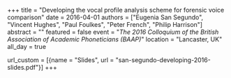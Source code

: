 +++
title = "Developing the vocal profile analysis scheme for forensic voice comparison"
date = 2016-04-01
authors = ["Eugenia San Segundo", "Vincent Hughes", "Paul Foulkes", "Peter French", "Philip Harrison"]
abstract = ""
featured = false
event = "*The 2016 Colloquium of the British Association of Academic Phoneticians (BAAP)*" 
location = "Lancaster, UK"
all_day = true

url_custom = [{name = "Slides", url = "san-segundo-developing-2016-slides.pdf"}]
+++

